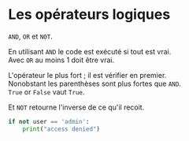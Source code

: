 # **Les opérateurs logiques**
`AND`, `OR` et `NOT`.

En utilisant `AND` le code est exécuté si tout est vrai.  
Avec `OR` au moins 1 doit être vrai.

L'opérateur le plus fort ; il est vérifier en premier.  
Nonobstant les parenthèses sont plus fortes que `AND`.  
`True` or `False` vaut `True`.

Et `NOT` retourne l'inverse de ce qu'il recoit.
```py
if not user == 'admin':
    print("access denied")
```
